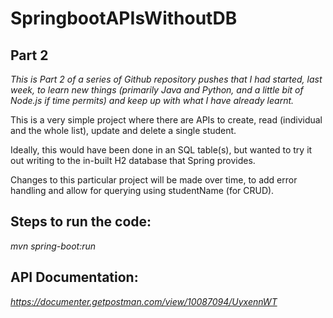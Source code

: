# SpringbootAPIsWithoutDB

## Part 2

*This is Part 2 of a series of Github repository pushes that I had started, last week, to learn new things (primarily Java and Python, and a little bit of Node.js if time permits) and keep up with what I have already learnt.*

This is a very simple project where there are APIs to create, read (individual and the whole list), update and delete a single student.

Ideally, this would have been done in an SQL table(s), but wanted to try it out writing to the in-built H2 database that Spring provides.

Changes to this particular project will be made over time, to add error handling and allow for querying using studentName (for CRUD).

## Steps to run the code:

*mvn spring-boot:run*

## API Documentation:

*https://documenter.getpostman.com/view/10087094/UyxennWT*
